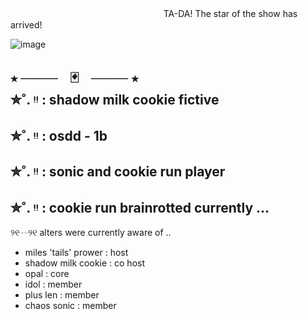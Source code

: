 ㅤㅤㅤㅤㅤㅤㅤㅤㅤㅤㅤㅤㅤㅤㅤㅤㅤㅤㅤTA-DA! The star of the show has arrived!

![image](https://github.com/user-attachments/assets/8297dd6d-3d0d-4300-bf15-62821b5058ca)


⭑ ────ㅤ🃏ㅤ──── ⭑  
✮˚. ᵎᵎ  :   shadow milk cookie fictive
-
✮˚. ᵎᵎ  :   osdd - 1b
-
✮˚. ᵎᵎ  :   sonic and cookie run player
-
✮˚. ᵎᵎ  :   cookie run brainrotted currently ...
-

୨୧┈୨୧ 
alters were currently aware of ..
* miles 'tails' prower  :  host
* shadow milk cookie  :  co host
* opal  :  core
* idol  :  member
* plus len  :  member
* chaos sonic  :  member
